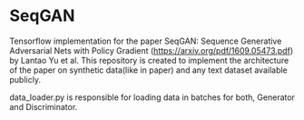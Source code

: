 # SeqGAN
Tensorflow implementation for the paper SeqGAN: Sequence Generative Adversarial Nets with Policy Gradient (https://arxiv.org/pdf/1609.05473.pdf) by Lantao Yu et al.
This repository is created to implement the architecture of the paper on synthetic data(like in paper) and any text dataset available publicly. <br>

data_loader.py is responsible for loading data in batches for both, Generator and Discriminator.
